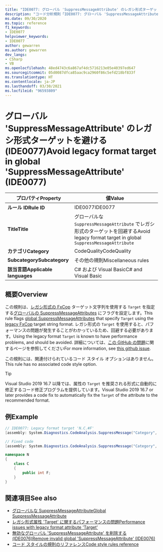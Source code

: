 ```yaml
---
title: "IDE0077: グローバル 'SuppressMessageAttribute' のレガシ形式ターゲットを避ける"
description: "コード分析規則「IDE0077: グローバル 'SuppressMessageAttribute' でのレガシ形式ターゲットを避ける」について"
ms.date: 09/30/2020
ms.topic: reference
f1_keywords:
- IDE0077
helpviewer_keywords:
- IDE0077
author: gewarren
ms.author: gewarren
dev_langs:
- CSharp
- VB
ms.openlocfilehash: 48ed4743c6a867af4dc5716213e05e40397ed647
ms.sourcegitcommit: 05d0087dfca85aac9ca2960f86c5efd218bf833f
ms.translationtype: HT
ms.contentlocale: ja-JP
ms.lasthandoff: 03/30/2021
ms.locfileid: "96593809"
---
```

# <a name="avoid-legacy-format-target-in-global-suppressmessageattribute-ide0077"></a><span data-ttu-id="13f33-103">グローバル 'SuppressMessageAttribute' のレガシ形式ターゲットを避ける (IDE0077)</span><span class="sxs-lookup"><span data-stu-id="13f33-103">Avoid legacy format target in global 'SuppressMessageAttribute' (IDE0077)</span></span>

|<span data-ttu-id="13f33-104">プロパティ</span><span class="sxs-lookup"><span data-stu-id="13f33-104">Property</span></span>|<span data-ttu-id="13f33-105">値</span><span class="sxs-lookup"><span data-stu-id="13f33-105">Value</span></span>|
|-|-|
| <span data-ttu-id="13f33-106">**ルール ID**</span><span class="sxs-lookup"><span data-stu-id="13f33-106">**Rule ID**</span></span> | <span data-ttu-id="13f33-107">IDE0077</span><span class="sxs-lookup"><span data-stu-id="13f33-107">IDE0077</span></span> |
| <span data-ttu-id="13f33-108">**Title**</span><span class="sxs-lookup"><span data-stu-id="13f33-108">**Title**</span></span> | <span data-ttu-id="13f33-109">グローバルな `SuppressMessageAttribute` でレガシ形式のターゲットを回避する</span><span class="sxs-lookup"><span data-stu-id="13f33-109">Avoid legacy format target in global `SuppressMessageAttribute`</span></span> |
| <span data-ttu-id="13f33-110">**カテゴリ**</span><span class="sxs-lookup"><span data-stu-id="13f33-110">**Category**</span></span> | <span data-ttu-id="13f33-111">CodeQuality</span><span class="sxs-lookup"><span data-stu-id="13f33-111">CodeQuality</span></span> |
| <span data-ttu-id="13f33-112">**Subcategory**</span><span class="sxs-lookup"><span data-stu-id="13f33-112">**Subcategory**</span></span> | <span data-ttu-id="13f33-113">その他の規則</span><span class="sxs-lookup"><span data-stu-id="13f33-113">Miscellaneous rules</span></span> |
| <span data-ttu-id="13f33-114">**該当言語**</span><span class="sxs-lookup"><span data-stu-id="13f33-114">**Applicable languages**</span></span> | <span data-ttu-id="13f33-115">C# および Visual Basic</span><span class="sxs-lookup"><span data-stu-id="13f33-115">C# and Visual Basic</span></span> |

## <a name="overview"></a><span data-ttu-id="13f33-116">概要</span><span class="sxs-lookup"><span data-stu-id="13f33-116">Overview</span></span>

<span data-ttu-id="13f33-117">この規則は、[レガシ形式の FxCop](/visualstudio/code-quality/migrate-from-legacy-analysis-to-fxcop-analyzers) ターゲット文字列を使用する `Target` を指定する[グローバルの SuppressMessageAttributes](/visualstudio/code-quality/in-source-suppression-overview#global-level-suppressions) にフラグを設定します。</span><span class="sxs-lookup"><span data-stu-id="13f33-117">This rule flags [global SuppressMessageAttributes](/visualstudio/code-quality/in-source-suppression-overview#global-level-suppressions) that specify `Target` using the [legacy FxCop](/visualstudio/code-quality/migrate-from-legacy-analysis-to-fxcop-analyzers) target string format.</span></span> <span data-ttu-id="13f33-118">レガシ形式の `Target` を使用すると、パフォーマンスの問題が発生することがわかっているため、回避する必要があります。</span><span class="sxs-lookup"><span data-stu-id="13f33-118">Using the legacy format `Target` is known to have performance problems, and should be avoided.</span></span> <span data-ttu-id="13f33-119">詳細については、[この GitHub の問題](https://github.com/dotnet/roslyn/issues/44362)に関するページを参照してください</span><span class="sxs-lookup"><span data-stu-id="13f33-119">For more information, see [this github issue](https://github.com/dotnet/roslyn/issues/44362).</span></span>

<span data-ttu-id="13f33-120">この規則には、関連付けられているコード スタイル オプションはありません。</span><span class="sxs-lookup"><span data-stu-id="13f33-120">This rule has no associated code style option.</span></span>

> [!TIP]
>
> <span data-ttu-id="13f33-121">Visual Studio 2019 16.7 以降では、属性の `Target` を推奨される形式に自動的に修正するコード修正プログラムを提供しています。</span><span class="sxs-lookup"><span data-stu-id="13f33-121">Visual Studio 2019 16.7 or later provides a code fix to automatically fix the `Target` of the attribute to the recommended format.</span></span>

## <a name="example"></a><span data-ttu-id="13f33-122">例</span><span class="sxs-lookup"><span data-stu-id="13f33-122">Example</span></span>

```csharp
// IDE0077: Legacy format target 'N.C.#F'
[assembly: System.Diagnostics.CodeAnalysis.SuppressMessage("Category", "Id: Title", Scope = "member", Target = "N.C.#F")]

// Fixed code
[assembly: System.Diagnostics.CodeAnalysis.SuppressMessage("Category", "Id: Title", Scope = "member", Target = "~F:N.C.F")]

namespace N
{
    class C
    {
        public int F;
    }
}
```

## <a name="see-also"></a><span data-ttu-id="13f33-123">関連項目</span><span class="sxs-lookup"><span data-stu-id="13f33-123">See also</span></span>

- [<span data-ttu-id="13f33-124">グローバルな SuppressMessageAttribute</span><span class="sxs-lookup"><span data-stu-id="13f33-124">Global SuppressMessageAttribute</span></span>](/visualstudio/code-quality/in-source-suppression-overview#global-level-suppressions)
- [<span data-ttu-id="13f33-125">レガシ形式属性 'Target' に関するパフォーマンスの問題</span><span class="sxs-lookup"><span data-stu-id="13f33-125">Performance issues with legacy format attribute 'Target'</span></span>](https://github.com/dotnet/roslyn/issues/44362)
- [<span data-ttu-id="13f33-126">無効なグローバル 'SuppressMessageAttribute' を削除する (IDE0076)</span><span class="sxs-lookup"><span data-stu-id="13f33-126">Remove invalid global 'SuppressMessageAttribute' (IDE0076)</span></span>](ide0076.md)
- [<span data-ttu-id="13f33-127">コード スタイルの規則のリファレンス</span><span class="sxs-lookup"><span data-stu-id="13f33-127">Code style rules reference</span></span>](index.md)
